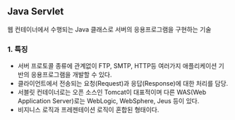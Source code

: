 ## Java Servlet  
웹 컨테이너에서 수행되는 Java 클래스로 서버의 응용프로그램을 구현하는 기술

### 1. 특징  
- 서버 프로토콜 종류에 관계없이 FTP, SMTP, HTTP등 여러가지 애플리케이션 기반의 응용프로그램을 개발할 수 있다.
- 클라이언트에서 전송되는 요청(Request)과 응답(Response)에 대한 처리를 담당.
- 서블릿 컨테이너로는 오픈 소스인 Tomcat이 대표적이며 다른 WAS(Web Application Server)로는 WebLogic, WebSphere, Jeus 등이 있다.
- 비지니스 로직과 프레젠테이션 로직이 혼합된 형태이다.